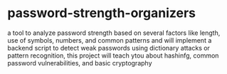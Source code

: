 # password-strength-organizers
a tool to analyze password strength based on several factors like length, use of symbols, numbers, and common patterns and will implement a backend script to detect weak passwords using dictionary attacks or pattern recognition, this project will teach ytou about hashinfg, common password vulnerabilities, and basic cryptography
